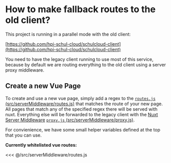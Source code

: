 # How to make fallback routes to the old client?

This project is running in a parallel mode with the old client:

[https://github.com/hpi-schul-cloud/schulcloud-client](https://github.com/hpi-schul-cloud/schulcloud-client)

You need to have the legacy client running to use most of this service, because by default we are routing everything to the old client using a server proxy middleware.

## Create a new Vue Page

To create and use a new vue page, simply add a regex to the [`routes.js` (src/serverMiddleware/routes.js)](https://github.com/hpi-schul-cloud/nuxt-client/tree/develop/src/serverMiddleware/routes.js) that matches the route of your new page. All pages that match any of the specified regex there will be served with nuxt. Everything else will be forwarded to the legacy client with the [Nuxt Server Middleware](https://nuxtjs.org/api/configuration-servermiddleware/) [`proxy.js` (src/serverMiddleware/proxy.js)](https://github.com/hpi-schul-cloud/nuxt-client/tree/develop/src/serverMiddleware/proxy.js).

For convienience, we have some small helper variables defined at the top that you can use.

**Currently whitelisted vue routes:**

<<< @/src/serverMiddleware/routes.js
